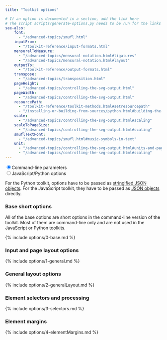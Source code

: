 ```yaml
---
title: "Toolkit options"

# If an option is documented in a section, add the link here
# The script scripts/generate-options.py needs to be run for the links to be updated
see-also:
    font:
      - "/advanced-topics/smufl.html"
    inputFrom:
      - "/toolkit-reference/input-formats.html"
    mensuralToMeasure:
      - "/advanced-topics/mensural-notation.html#ligatures"
      - "/advanced-topics/mensural-notation.html#layout"
    outputTo:
      - "/toolkit-reference/output-formats.html"
    transpose:
      - "/advanced-topics/transposition.html"
    pageHeight:
      - "/advanced-topics/controlling-the-svg-output.html"
    pageWidth:
      - "/advanced-topics/controlling-the-svg-output.html"
    resourcePath:
      - "/toolkit-reference/toolkit-methods.html#setresourcepath"
      - "/installing-or-building-from-sources/python.html#building-the-toolkit"
    scale:
      - "/advanced-topics/controlling-the-svg-output.html#scaling"
    scaleToPageSize:
      - "/advanced-topics/controlling-the-svg-output.html#scaling"
    smuflTextFont:
      - "/advanced-topics/smufl.html#music-symbols-in-text"
    unit:
      - "/advanced-topics/controlling-the-svg-output.html#units-and-page-dimensions"   
      - "/advanced-topics/controlling-the-svg-output.html#scaling"   
---
```


<div class="hidden-print radio-inline">
  <label><input type="radio" name="lang" checked>Command-line parameters</label>
</div>
<div class="hidden-print radio-inline">
  <label><input type="radio" name="lang">JavaScript/Python options</label>
</div>

For the Python toolkit, options have to be passed as [stringified JSON objects](/installing-or-building-from-sources/python.html#basic-usage-of-the-toolkit). For the JavaScript toolkit, they have to be passed as [JSON objects](/first-steps/layout-options.html#passing-options-to-verovio) directly.

### Base short options

All of the base options are short options in the command-line version of the toolkit. Most of them are command-line only and are not used in the JavaScript or Python toolkits.

{% include options/0-base.md %}

### Input and page layout options

{% include options/1-general.md %}

### General layout options

{% include options/2-generalLayout.md %}

### Element selectors and processing

{% include options/3-selectors.md %}

### Element margins

{% include options/4-elementMargins.md %}

<script type="text/javascript">
$('input:radio[name="lang"]').click(function() {
    $("span").toggleClass("lang1 lang2");
});
</script>
